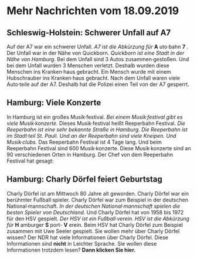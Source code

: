 # Mehr Nachrichten vom 18.09.2019


## Schleswig-Holstein: Schwerer Unfall auf A7
Auf der A7 war ein schwerer Unfall. 
*A7 ist die Abkürzung für* **A** uto·bahn **7** . Der Unfall war in der Nähe von Quickborn. 
*Quickborn ist eine Stadt in der Nähe von Hamburg.* Bei dem Unfall sind 3 Autos zusammen·gestoßen. Und bei dem Unfall wurden 3 Menschen verletzt. Deshalb wurden diese Menschen ins Kranken·haus gebracht. Ein Mensch wurde mit einem Hubschrauber ins Kranken·haus gebracht. Nach dem Unfall waren viele Auto·teile auf der A7. Deshalb hat die Polizei einen Teil von der A7 gesperrt. 

## Hamburg: Viele Konzerte
In Hamburg ist ein großes Musik·festival. 
*Bei einem Musik·festival gibt es viele Musik·konzerte.* Dieses Musik·festival heißt Reeperbahn Festival. 
*Die Reeperbahn ist eine sehr bekannte Straße in Hamburg.* 
*Die Reeperbahn ist im Stadt·teil St. Pauli.* 
*Und an der Reeperbahn sind viele Kneipen.* *Und Musik·clubs.* Das Reeperbahn Festival ist 4 Tage lang. Und beim Reeperbahn Festival sind 600 Musik·konzerte. Diese Musik·konzerte sind an 90 verschiedenen Orten in Hamburg. Der Chef von dem Reeperbahn Festival hat gesagt: 

## Hamburg: Charly Dörfel feiert Geburtstag
Charly Dörfel ist am Mittwoch 80 Jahre alt geworden. Charly Dörfel war ein berühmter Fußball·spieler. Charly Dörfel war zum Beispiel in der deutschen National·mannschaft. 
*In der deutschen National·mannschaft spielen die besten Spieler von Deutschland.* Und Charly Dörfel hat von 1958 bis 1972 für den HSV gespielt. 
*Der HSV ist ein Fußball·verein.* 
*HSV ist die Abkürzung für* **H** amburger **S** port- **V** erein. Beim HSV hat Charly Dörfel zum Beispiel zusammen mit Uwe Seeler gespielt. 
Sie wollen mehr über Charly Dörfel wissen? Der NDR hat viele Informationen über Charly Dörfel. Diese Informationen sind **nicht** in Leichter Sprache. Sie wollen diese Informationen trotzdem lesen?  **Dann klicken Sie hier.**  
